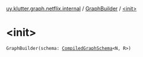 [uy.klutter.graph.netflix.internal](../index.md) / [GraphBuilder](index.md) / [&lt;init&gt;](.)


# &lt;init&gt;
<code>GraphBuilder(schema: [CompiledGraphSchema](../-compiled-graph-schema/index.md)<N, R>)</code><br/>

